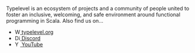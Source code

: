 Typelevel is an ecosystem of projects and a community of people united to foster an inclusive, welcoming, and safe environment around functional programming in Scala.
Also find us on...

* <a href="https://typelevel.org"><img src="https://github.com/typelevel/.github/raw/main/profile/images/iconmonstr-globe-3.svg" alt="Website icon" style="height: 1em;"> typelevel.org</img></a>
* <a href="https://discord.com/invite/XF3CXcMzqD"><img src="https://github.com/typelevel/.github/raw/main/profile/images/iconmonstr-discord-1.svg" alt="Discord icon" style="height: 1em;"> Discord</img></a>
* <a href="https://www.youtube.com/channel/UC-CzKrmtV55SlW2eL3k1RRQ"><img src="https://github.com/typelevel/.github/raw/main/profile/images/iconmonstr-youtube-6.svg" alt="YouTube icon" style="height: 1em;"> YouTube</img></a>

